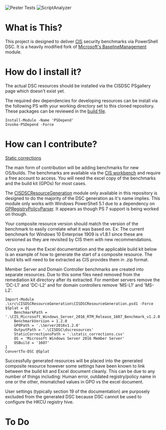 ![Pester Tests](https://github.com/techservicesillinois/SecOps-Powershell-CISDSC/workflows/Pester%20Tests/badge.svg)
![ScriptAnalyzer](https://github.com/techservicesillinois/SecOps-Powershell-CISDSC/workflows/ScriptAnalyzer/badge.svg)

# What is This?
This project is designed to deliver [CIS](https://www.cisecurity.org/) security benchmarks via PowerShell DSC. It is a heavily modified fork of [Microsoft's BaselineManagement](BaselineManagement) module.

# How do I install it?
The actual DSC resources should be installed via the CISDSC PSgallery page which doesn't exist yet.

The required dev dependencies for developing resources can be install via the following PS with your working directory set to this cloned repository. These packages can be reviewed in the [build file](build.depend.psd1).
```
Install-Module -Name 'PSDepend'
Invoke-PSDepend -Force
```

# How can I contribute?

[Static corrections](docs/static_corrections.md)

The main form of contribution will be adding benchmarks for new OS/builds. The benchmarks are available via the [CIS workbench](https://workbench.cisecurity.org/) and require a free account to access. You will need the excel copy of the benchmarks and the build kit (GPOs) for most cases.

The [CISDSCResourceGeneration](/src/CISDSCResourceGeneration) module only available in this repository is designed to do the majority of the DSC generation as it's name implies. This module only works with Windows PowerShell 5.1 due to a dependency on [GPRegistryPolicyParser](https://www.powershellgallery.com/packages/GPRegistryPolicyParser). It appears as though PS 7 support is being worked on though.

Your composite resource version should match the version of the benchmark to easily correlate what it was based on. Ex: The current benchmark for Windows 10 Enterprise 1909 is v1.8.1 since these are versioned as they are revisited by CIS them with new recommendations.

Once you have the Excel documentation and the applicable build kit below is an example of how to generate the start of a composite resource. The build kits will need to be extracted as CIS provides them in .zip format.

Member Server and Domain Controller benchmarks are created into separate resources. Due to this some files need removed from the remediation kit directory after its extracted. For member servers remove the 'DC-L1' and 'DC-L2' and for domain controllers remove 'MS-L1' and 'MS-L2'.

```
Import-Module .\src\CISDSCResourceGeneration\CISDSCResourceGeneration.psd1 -Force
$Splat = @{
    BenchmarkPath = '.\CIS_Microsoft_Windows_Server_2016_RTM_Release_1607_Benchmark_v1.2.0.xlsx'
    BenchmarkVersion = 1.2.0
    GPOPath = '.\Server2016v1.2.0'
    OutputPath = '.\CISDSC\dscresources'
    StaticCorrectionsPath = '.\static_corrections.csv'
    OS = 'Microsoft Windows Server 2016 Member Server'
    OSBuild = '1607'
}
ConvertTo-DSC @Splat
```

Successfully generated resources will be placed into the generated composite resource however some settings have been known to link between the build kit and Excel document cleanly. This can be due to any number of things including: Human error, outdated registry/policy name in one or the other, mismatched values in GPO vs the excel document.

User settings (typically section 19 of the documentation) are purposely excluded from the generated DSC because DSC cannot be used to configure the HKCU registry hive.

# To Do